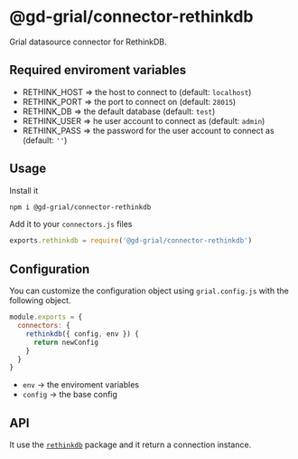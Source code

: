 # @gd-grial/connector-rethinkdb
Grial datasource connector for RethinkDB.

## Required enviroment variables
- RETHINK_HOST => the host to connect to (default: `localhost`)
- RETHINK_PORT => the port to connect on (default: `28015`)
- RETHINK_DB   => the default database (default: `test`)
- RETHINK_USER => he user account to connect as (default: `admin`)
- RETHINK_PASS => the password for the user account to connect as (default: `''`)

## Usage
Install it

```bash
npm i @gd-grial/connector-rethinkdb
```

Add it to your `connectors.js` files

```js
exports.rethinkdb = require('@gd-grial/connector-rethinkdb')
```

## Configuration
You can customize the configuration object using `grial.config.js` with the following object.

```js
module.exports = {
  connectors: {
    rethinkdb({ config, env }) {
      return newConfig
    }
  }
}
```

- `env` -> the enviroment variables
- `config` -> the base config

## API
It use the [`rethinkdb`](https://www.npmjs.com/package/rethinkdb) package and it return a connection instance.
